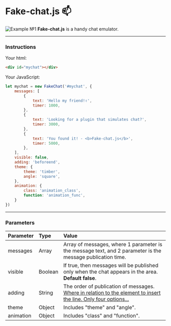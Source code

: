 # Fake-chat.js 📫
![Example №1](https://rah-emil.ru/img/fake-chat.js.jpg "Example №1")
**Fake-chat.js** is a handy chat emulator.

------------
### Instructions
Your html:
```html
<div id="mychat"></div>
```
Your JavaScript:
```javascript
let mychat = new FakeChat('#mychat', {
	messages: [
		{
			text: 'Hello my friend!✌',
			timer: 1000,
		},
		{
			text: 'Looking for a plugin that simulates chat?',
			timer: 3000,
		},
		{
			text: 'You found it! - <b>Fake-chat.js</b>',
			timer: 5000,
		},
	],
	visible: false,
	adding: 'beforeend',
	theme: {
		theme: 'timber',
		angle: 'square',
	},
	animation: {
		class: 'animation_class',
		function: 'animation_func',
	}
})
```

------------
### Parameters
| Parameter  | Type  | Value  |
| :------------ | :------------ | :------------ |
| messages  | Array  | Array of messages, where 1 parameter is the message text, and 2 parameter is the message publication time.  |
| visible  | Boolean  | If true, then messages will be published only when the chat appears in the area. **Default false**. |
| adding  | String  | The order of publication of messages. [Where in relation to the element to insert the line. Only four options...](https://learn.javascript.ru/multi-insert "Where in relation to the element to insert the line. Only four options...") |
| theme  | Object  | Includes "theme" and "angle".  |
| animation  | Object  | Includes "class" and "function".  |
